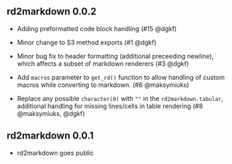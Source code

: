 rd2markdown 0.0.2
-----------------

* Adding preformatted code block handling (#15 @dgkf)

* Minor change to S3 method exports (#1 @dgkf)

* Minor bug fix to header formatting (additional preceeding newline), which
  affects a subset of markdown renderers (#3 @dgkf)

* Add `macros` parameter to `get_rd()` function to allow handling of 
  custom macros while converting to markdown. (#6 @maksymiuks)
  
* Replace any possible `character(0)` with `""` in the `rd2markdown.tabular`,
  additional handling for missing lines/cells in table rendering 
  (#8 @maksymiuks, @dgkf)

rd2markdown 0.0.1
-----------------

* rd2markdown goes public
